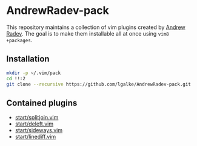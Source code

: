 # AndrewRadev-pack

This repository maintains a collection of vim plugins created by [Andrew Radev](https://github.com/AndrewRadev).
The goal is to make them installable all at once using `vim8 +packages`.

## Installation

```bash
mkdir -p ~/.vim/pack
cd !!:2
git clone --recursive https://github.com/lgalke/AndrewRadev-pack.git
```

## Contained plugins

- [start/splitjoin.vim](https://github.com/AndrewRadev/splitjoin.vim)
- [start/deleft.vim](https://github.com/AndrewRadev/deleft.vim)
- [start/sideways.vim](https://github.com/AndrewRadev/sideways.vim)
- [start/linediff.vim](https://github.com/AndrewRadev/linediff.vim)

